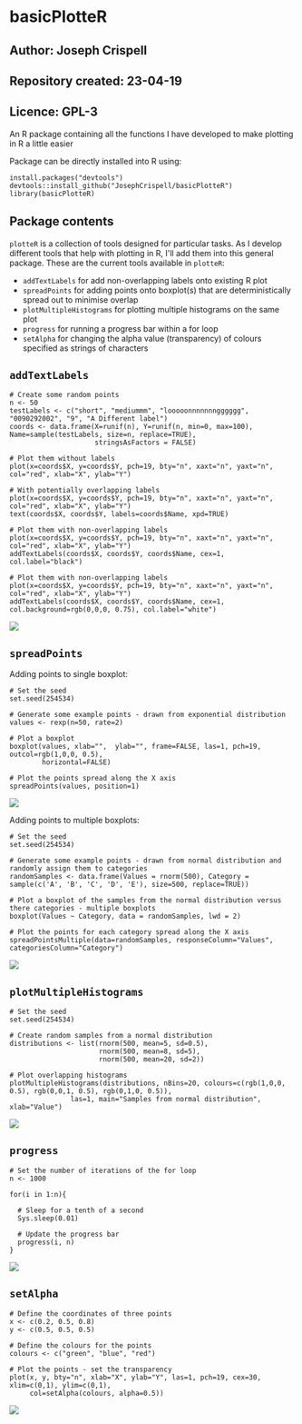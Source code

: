 # basicPlotteR
## Author: Joseph Crispell
## Repository created: 23-04-19
## Licence: GPL-3
An R package containing all the functions I have developed to make plotting in R a little easier

Package can be directly installed into R using:
```
install.packages("devtools")
devtools::install_github("JosephCrispell/basicPlotteR")
library(basicPlotteR)
```

## Package contents
`plotteR` is a collection of tools designed for particular tasks. As I develop different tools that help with plotting in R, I'll add them into this general package. These are the current tools available in `plotteR`:
- `addTextLabels` for add non-overlapping labels onto existing R plot
- `spreadPoints` for adding points onto boxplot(s) that are deterministically spread out to minimise overlap
- `plotMultipleHistograms` for plotting multiple histograms on the same plot
- `progress` for running a progress bar within a for loop
- `setAlpha` for changing the alpha value (transparency) of colours specified as strings of characters

## `addTextLabels`
```
# Create some random points
n <- 50
testLabels <- c("short", "mediummm", "looooonnnnnnngggggg", "0090292002", "9", "A Different label")
coords <- data.frame(X=runif(n), Y=runif(n, min=0, max=100), Name=sample(testLabels, size=n, replace=TRUE),
                     stringsAsFactors = FALSE)

# Plot them without labels
plot(x=coords$X, y=coords$Y, pch=19, bty="n", xaxt="n", yaxt="n", col="red", xlab="X", ylab="Y")

# With potentially overlapping labels
plot(x=coords$X, y=coords$Y, pch=19, bty="n", xaxt="n", yaxt="n", col="red", xlab="X", ylab="Y")
text(coords$X, coords$Y, labels=coords$Name, xpd=TRUE)

# Plot them with non-overlapping labels
plot(x=coords$X, y=coords$Y, pch=19, bty="n", xaxt="n", yaxt="n", col="red", xlab="X", ylab="Y")
addTextLabels(coords$X, coords$Y, coords$Name, cex=1, col.label="black")

# Plot them with non-overlapping labels
plot(x=coords$X, y=coords$Y, pch=19, bty="n", xaxt="n", yaxt="n", col="red", xlab="X", ylab="Y")
addTextLabels(coords$X, coords$Y, coords$Name, cex=1, col.background=rgb(0,0,0, 0.75), col.label="white")
```

![](ExampleImages/addTextLabels.gif)

## `spreadPoints`
Adding points to single boxplot:
```
# Set the seed
set.seed(254534)

# Generate some example points - drawn from exponential distribution
values <- rexp(n=50, rate=2)
 
# Plot a boxplot
boxplot(values, xlab="",  ylab="", frame=FALSE, las=1, pch=19, outcol=rgb(1,0,0, 0.5),
        horizontal=FALSE)
        
# Plot the points spread along the X axis
spreadPoints(values, position=1)
```

![](ExampleImages/spreadPoints_1.png)

Adding points to multiple boxplots:
```
# Set the seed
set.seed(254534)

# Generate some example points - drawn from normal distribution and randomly assign them to categories
randomSamples <- data.frame(Values = rnorm(500), Category = sample(c('A', 'B', 'C', 'D', 'E'), size=500, replace=TRUE))
 
# Plot a boxplot of the samples from the normal distribution versus there categories - multiple boxplots
boxplot(Values ~ Category, data = randomSamples, lwd = 2)
 
# Plot the points for each category spread along the X axis
spreadPointsMultiple(data=randomSamples, responseColumn="Values", categoriesColumn="Category")
```

![](ExampleImages/spreadPoints_2.png)

## `plotMultipleHistograms`
```
# Set the seed
set.seed(254534)

# Create random samples from a normal distribution
distributions <- list(rnorm(500, mean=5, sd=0.5), 
                      rnorm(500, mean=8, sd=5), 
                      rnorm(500, mean=20, sd=2))

# Plot overlapping histograms
plotMultipleHistograms(distributions, nBins=20, colours=c(rgb(1,0,0, 0.5), rgb(0,0,1, 0.5), rgb(0,1,0, 0.5)), 
		       las=1, main="Samples from normal distribution", xlab="Value")
```

![](ExampleImages/plotMultipleHistograms.png)

## `progress`
```
# Set the number of iterations of the for loop
n <- 1000

for(i in 1:n){
  
  # Sleep for a tenth of a second
  Sys.sleep(0.01)
  
  # Update the progress bar
  progress(i, n)
}
```

![](ExampleImages/progress.gif)

## `setAlpha`
```
# Define the coordinates of three points
x <- c(0.2, 0.5, 0.8)
y <- c(0.5, 0.5, 0.5)

# Define the colours for the points
colours <- c("green", "blue", "red")

# Plot the points - set the transparency
plot(x, y, bty="n", xlab="X", ylab="Y", las=1, pch=19, cex=30, xlim=c(0,1), ylim=c(0,1), 
     col=setAlpha(colours, alpha=0.5))
```

![](ExampleImages/setAlpha.png)

